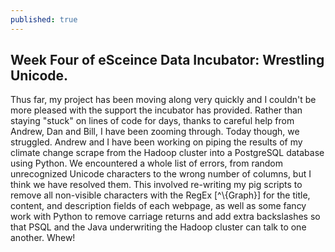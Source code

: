 ```yaml
---
published: true
---
```


## Week Four of eSceince Data Incubator: Wrestling Unicode.

Thus far, my project has been moving along very quickly and I couldn't be more pleased with the support the incubator has provided. Rather than staying "stuck" on lines of code for days, thanks to careful help from Andrew, Dan and Bill, I have been zooming through. Today though, we struggled. Andrew and I have been working on piping the results of my climate change scrape from the Hadoop cluster into a PostgreSQL database using Python. We encountered a whole list of errors, from random unrecognized Unicode characters to the wrong number of columns, but I think we have resolved them. This involved re-writing my pig scripts to remove all non-visible characters with the RegEx [^\\{Graph}] for the title, content, and description fields of each webpage, as well as some fancy work with Python to remove carriage returns and add extra backslashes so that PSQL and the Java underwriting the Hadoop cluster can talk to one another. Whew!